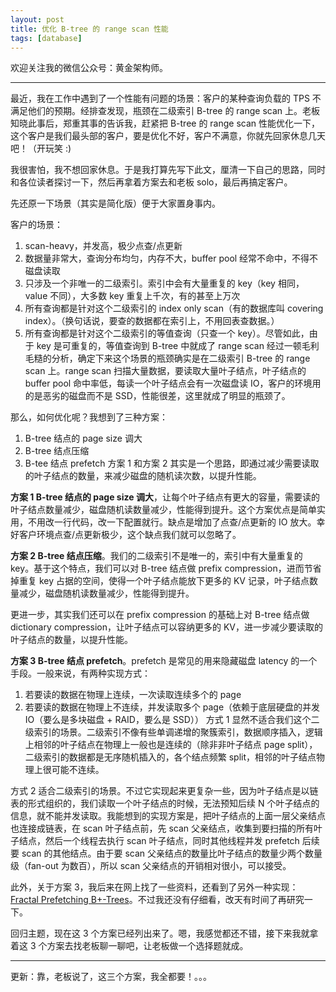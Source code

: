```yaml
---
layout: post
title: 优化 B-tree 的 range scan 性能
tags: [database]
---
```


欢迎关注我的微信公众号：黄金架构师。

---

最近，我在工作中遇到了一个性能有问题的场景：客户的某种查询负载的 TPS 不满足他们的预期。经排查发现，瓶颈在二级索引 B-tree 的 range scan 上。老板知晓此事后，郑重其事的告诉我，赶紧把 B-tree 的 range scan 性能优化一下，这个客户是我们最头部的客户，要是优化不好，客户不满意，你就先回家休息几天吧！（开玩笑 :)

我很害怕，我不想回家休息。于是我打算先写下此文，厘清一下自己的思路，同时和各位读者探讨一下，然后再拿着方案去和老板 solo，最后再搞定客户。

先还原一下场景（其实是简化版）便于大家置身事内。

客户的场景：
1. scan-heavy，并发高，极少点查/点更新
2. 数据量非常大，查询分布均匀，内存不大，buffer pool 经常不命中，不得不磁盘读取
3. 只涉及一个非唯一的二级索引。索引中会有大量重复的 key（key 相同，value 不同），大多数 key 重复上千次，有的甚至上万次
4. 所有查询都是针对这个二级索引的 index only scan（有的数据库叫 covering index）。（换句话说，要查的数据都在索引上，不用回表查数据。）
5. 所有查询都是针对这个二级索引的等值查询（只查一个 key）。尽管如此，由于 key 是可重复的，等值查询到 B-tree 中就成了 range scan
经过一顿毛利毛糙的分析，确定下来这个场景的瓶颈确实是在二级索引 B-tree 的 range scan 上。range scan 扫描大量数据，要读取大量叶子结点，叶子结点的 buffer pool 命中率低，每读一个叶子结点会有一次磁盘读 IO，客户的环境用的是恶劣的磁盘而不是 SSD，性能很差，这里就成了明显的瓶颈了。

那么，如何优化呢？我想到了三种方案：

1. B-tree 结点的 page size 调大
2. B-tree 结点压缩
3. B-tee 结点 prefetch
方案 1 和方案 2 其实是一个思路，即通过减少需要读取的叶子结点的数量，来减少磁盘的随机读次数，以提升性能。

**方案 1 B-tree 结点的 page size 调大**，让每个叶子结点有更大的容量，需要读的叶子结点数量减少，磁盘随机读数量减少，性能得到提升。这个方案优点是简单实用，不用改一行代码，改一下配置就行。缺点是增加了点查/点更新的 IO 放大。幸好客户环境点查/点更新极少，这个缺点我们就可以忽略了。

**方案 2 B-tree 结点压缩**。我们的二级索引不是唯一的，索引中有大量重复的 key。基于这个特点，我们可以对 B-tree 结点做 prefix compression，进而节省掉重复 key 占据的空间，使得一个叶子结点能放下更多的 KV 记录，叶子结点数量减少，磁盘随机读数量减少，性能得到提升。

更进一步，其实我们还可以在 prefix compression 的基础上对 B-tree 结点做 dictionary compression，让叶子结点可以容纳更多的 KV，进一步减少要读取的叶子结点的数量，以提升性能。

**方案 3 B-tree 结点 prefetch**。prefetch 是常见的用来隐藏磁盘 latency 的一个手段。一般来说，有两种实现方式：
1. 若要读的数据在物理上连续，一次读取连续多个的 page
2. 若要读的数据在物理上不连续，并发读取多个 page（依赖于底层硬盘的并发 IO（要么是多块磁盘 + RAID，要么是 SSD））
方式 1 显然不适合我们这个二级索引的场景。二级索引不像有些单调递增的聚簇索引，数据顺序插入，逻辑上相邻的叶子结点在物理上一般也是连续的（除非非叶子结点 page split），二级索引的数据都是无序随机插入的，各个结点频繁 split，相邻的叶子结点物理上很可能不连续。

方式 2 适合二级索引的场景。不过它实现起来更复杂一些，因为叶子结点是以链表的形式组织的，我们读取一个叶子结点的时候，无法预知后续 N 个叶子结点的信息，就不能并发读取。我能想到的实现方案是，把叶子结点的上面一层父亲结点也连接成链表，在 scan 叶子结点前，先 scan 父亲结点，收集到要扫描的所有叶子结点，然后一个线程去执行 scan 叶子结点，同时其他线程并发 prefetch 后续要 scan 的其他结点。由于要 scan 父亲结点的数量比叶子结点的数量少两个数量级（fan-out 为数百），所以 scan 父亲结点的开销相对很小，可以接受。

此外，关于方案 3，我后来在网上找了一些资料，还看到了另外一种实现：[Fractal Prefetching B+-Trees](https://www.pdl.cmu.edu/PDL-FTP/Database/fpbtree.pdf)。不过我还没有仔细看，改天有时间了再研究一下。

回归主题，现在这 3 个方案已经列出来了。嗯，我感觉都还不错，接下来我就拿着这 3 个方案去找老板聊一聊吧，让老板做一个选择题就成。

---

更新：靠，老板说了，这三个方案，我全都要！。。。
